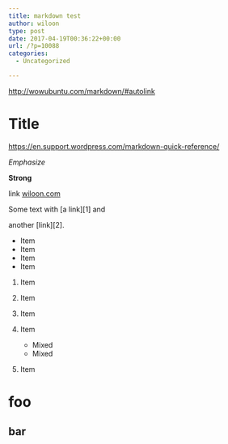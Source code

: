 ```yaml
---
title: markdown test
author: wiloon
type: post
date: 2017-04-19T00:36:22+00:00
url: /?p=10088
categories:
  - Uncategorized

---
```

http://wowubuntu.com/markdown/#autolink

# Title

<https://en.support.wordpress.com/markdown-quick-reference/>

_Emphasize_
  
**Strong**
  
link [wiloon.com][1]

Some text with \[a link\]\[1\] and
  
another \[link\]\[2\].

  * Item
  * Item
  * Item
  * Item

  1. Item
  2. Item

  3. Item

  4. Item 
      * Mixed
      * Mixed 
  5. Item

# foo

## bar

 [1]: http://wiloon.com "title wiloon.com"